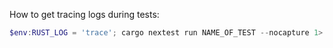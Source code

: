 How to get tracing logs during tests:

```powershell
$env:RUST_LOG = 'trace'; cargo nextest run NAME_OF_TEST --nocapture 1> trace.log
```